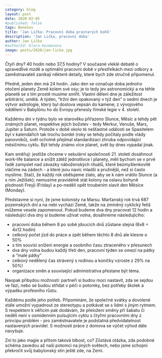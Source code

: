 ```yaml
---
category: blog
layout: post
date: 2020-02-05
#published: false
tags: Benešov
title: 'Jan Lička: Pracovní doba prastarých bohů'
description: 'Jan Lička, pracovní doba'
author: Jan Lička
#authorId: klara.kocmanova
image: posts/2020/jan-licka.jpg
---
```

Čtyři dny? 40 hodin nebo 37,5 hodiny? V současné vleklé debatě o spravedlivé mzdě a optimální pracovní době v přestřelkách mezi odbory a zaměstnavateli zanikají některé detaily, které bych zde stručně připomenul.

Předně, jeden den má 24 hodin. Jako den se označuje doba jednoho otočení planety Země kolem své osy; je to tedy jev astronomický a na téhle planetě se s tím prostě musíme smířit. Vlastní dělení dne je záležitost arbitrární, umělá. A týden, “tržní den opakovaný v týž den” o sedmi dnech je výtvor astrologie, který byl doslova vepsán do kamene; z vývojového oddělení v Babylónu ho do Evropy přenesly římské legie v 4. století. 

Každému dni v týdnu bylo ve starověku přiřazeno Slunce, Měsíc a tehdy pět známých planet, respektive jejich božstev - tedy Merkur, Venuše, Mars, Jupiter a Saturn. Protože v době okolo té nešťastné události se Spasitelem byl v kalendářích tak trochu bordel (roky se tehdy počítaly podle vlády panovníků), svět ochotně přejímal standardizaci zhruba odpovídající měsíčnímu cyklu. Být tehdy známo více planet, svět by dnes vypadal jinak. 

Kam směřuji: jestliže chceme v sekulární společnosti 21. století dosáhnout work-life balance a snížit zátěž jednotlivce i planety, měli bychom se v prvé řadě zamyslet nad závazky náboženských rituálů, které bezmyšlenkovitě vláčíme na zádech - a které jsou navíc mladší a pružnější, než si často myslíme. Stačí, že každý rok obětujeme zlato, aby se k nám vrátilo Slunce (a s ním Ježíšek); nemusíme pravidelně stát kolony na oslavu bohyně plodnosti Freyji (Friday) a po-nedělí opět troubením slavit den Měsíce (Monday).

Představme si nyní, že jsme kolonisty na Marsu. Marťanský rok trvá 687 pozemských dní a na nebi vychází Země, takže na zmíněný cyklický fetiš můžeme vesele zapomenout. Pokud budeme dva dny pracovat 12 hodin a následující dva dny si budeme užívat volna, dosáhneme následujícího:


* pracovní doba během 8 po sobě jdoucích dnů zůstane stejná (6x8 = 4x12 hodin)
* celkový počet jízd do práce a zpět během těchto 8 dnů ale klesne o 50%
* s tím souvisí snížení energie a osobního času ztraceného v přesunech
* dva dny volna budou každý třetí den, pracovní týden se omezí na pátky a “malé pátky”
* celkový nedělený čas strávený s rodinou a koníčky vzroste z 29% na 50%!
* organizace směn a související administrativa přestane být téma.

Naopak přibydou možnosti: partneři si budou moci nastavit, zda se sejdou ve fázi, nebo se budou střídat v péči o potomky, bez potřeby školek a výpadku profesního růstu. 

Každému podle jeho potřeb. Připomínám, že společné svátky a dovolené stále umožní vypadnout ze stereotypu a potkávat se s lidmi s jiným rytmem. S respektem k věřícím pak  dodávám, že přeložení směny při šabatu či neděli není v osmidenním pulsujícím cyklu s čtyřmi pracovními dny z principu problém - pro zaměstnavatele je podstatná předvídatelnost nastavených pravidel. S možností práce z domova se výčet výhod dále navyšuje. 

Zní to jako magie a přitom taková blbost, co? Zůstává otázka, zda podobné schéma zavedou až naši potomci na jiných světech, nebo jsme schopni překročit svůj babylonský stín ještě zde, na Zemi.

